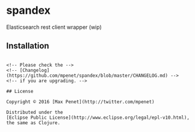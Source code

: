 # spandex

Elasticsearch rest client wrapper (wip)

## Installation

<!-- spandex is [available on Clojars](https://clojars.org/cc.qbits/spandex). -->

<!-- Add this to your dependencies: -->

<!-- ```clojure -->
<!-- [cc.qbits/spandex "0.1.0-SNAPSHOT"] -->
```

<!-- Please check the -->
<!-- [Changelog](https://github.com/mpenet/spandex/blob/master/CHANGELOG.md) -->
<!-- if you are upgrading. -->

## License

Copyright © 2016 [Max Penet](http://twitter.com/mpenet)

Distributed under the
[Eclipse Public License](http://www.eclipse.org/legal/epl-v10.html),
the same as Clojure.

